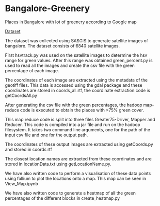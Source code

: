 # Bangalore-Greenery
Places in Bangalore with lot of greenery according to Google map

[Dataset](https://drive.google.com/drive/folders/1a3UcbFKUPF9maoQxqVPGs6ERIv-N77TD?usp=sharing)


The dataset was collected using SASGIS to generate satellite images of bangalore. The dataset consists of 6840 satellite images.


First hsvtrack.py was used on the satellite images to determine the hsv range for green values. After this range was obtained green_percent.py is used to read all the images and create the csv file with the green percentage of each image.

The coordinates of each image are extracted using the metadata of the geotiff files. This data is accessed using the gdal package and these coordinates are stored in coords_all.rtf, the coordinate extraction code is getCoordsAll.py

After generating the csv file with the green percentages, the hadoop map-reduce code is executed to obtain the places with >75% green cover.

This map reduce code is split into three files Greater75-Driver, Mapper and Reducer. This code is compiled into a jar file and run on the hadoop filesystem. It takes two command line arguments, one for the path of the input csv file and one for the output path.

The coordinates of these output images are extracted using getCoords.py and stored in coords.rtf

The closest location names are extracted from these coordinates and are stored in locationData.txt using getLocationName.py.

We have also written code to perform a visualisation of these data points using follium to plot the locations onto a map. This map can be seen in View_Map.ipynb

We have also written code to generate a heatmap of all the green percentages of the different blocks in create_heatmap.py


